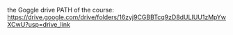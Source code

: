 the Goggle drive PATH of the course:
https://drive.google.com/drive/folders/16zyj9CGBBTcq9zD8dULIUU1zMpYwXCwU?usp=drive_link
